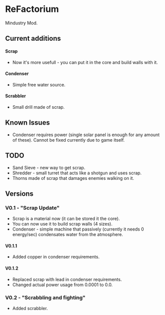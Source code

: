 # ReFactorium
Mindustry Mod.
## Current additions
#### Scrap
* Now it's more usefull - you can put it in the core and build walls with it.
#### Condenser
* Simple free water source.
#### Scrabbler
* Small drill made of scrap.
## Known Issues
* Condenser requires power (single solar panel is enough for any amount of these). Cannot be fixed currently due to game itself.
## TODO
* Sand Sieve - new way to get scrap.
* Shredder - small turret that acts like a shotgun and uses scrap.
* Thorns made of scrap that damages enemies walking on it.
## Versions
### V0.1 - "Scrap Update"
* Scrap is a material now (it can be stored it the core).
* You can now use it to build scrap walls (4 sizes).
* Condenser - simple machine that passively (currently it needs 0 energy/sec) condensates water from the atmosphere.
#### V0.1.1
* Added copper in condenser requirements.
#### V0.1.2
* Replaced scrap with lead in condenser requirements.
* Changed actual power usage from 0.0001 to 0.0.
### V0.2 - "Scrabbling and fighting"
* Added scrabbler.
